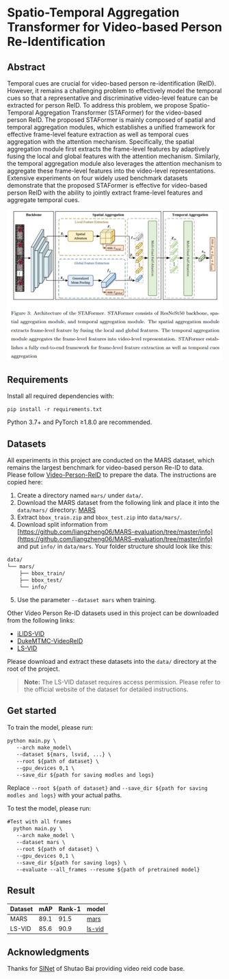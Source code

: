 # Spatio-Temporal Aggregation Transformer for Video-based Person Re-Identification

## Abstract

Temporal cues are crucial for video-based person re-identification (ReID). However, it remains a challenging problem to effectively model the temporal cues so that a representative and discriminative video-level feature can be extracted for person ReID. To address this problem, we propose Spatio-Temporal Aggregation Transformer (STAFormer) for the video-based person ReID. The proposed STAFormer is mainly composed of spatial and temporal aggregation modules, which establishes a unified framework for effective frame-level feature extraction as well as temporal cues aggregation with the attention mechanism. Specifically, the spatial aggregation module first extracts the frame-level features by adaptively fusing the local and global features with the attention mechanism. Similarly, the temporal aggregation module also leverages the attention mechanism to aggregate these frame-level features into the video-level representations. Extensive experiments on four widely used benchmark datasets demonstrate that the proposed STAFormer is effective for video-based person ReID with the ability to jointly extract frame-level features and aggregate temporal cues.

<p align="center">
  <img src ="https://github.com/HWZhou99/STAFormer/blob/main/STAFormer.png" alt="STAFormer",width="300">
</p>

## Requirements
Install all required dependencies with:
```
pip install -r requirements.txt
```
Python 3.7+ and PyTorch ≥1.8.0 are recommended.

## Datasets
All experiments in this project are conducted on the MARS dataset, which remains the largest benchmark for video-based person Re-ID to data. Please follow [Video-Person-ReID](https://github.com/jiyanggao/Video-Person-ReID) to prepare the data. The instructions are copied here:
1. Create a directory named ```mars/``` under ```data/```.
2. Download the MARS dataset from the following link and place it into the ```data/mars/``` directory: [MARS](https://drive.google.com/drive/folders/1N3SzngJ14tqkm0_b-vnGo93gMT2qhZNW?usp=drive_link)
3. Extract ```bbox_train.zip``` and ```bbox_test.zip``` into ```data/mars/```.
4. Download split information from [https://github.com/liangzheng06/MARS-evaluation/tree/master/info](https://github.com/liangzheng06/MARS-evaluation/tree/master/info) and put ```info/``` in ```data/mars```. Your folder structure should look like this:
```
data/
└── mars/
    ├── bbox_train/
    ├── bbox_test/
    └── info/
```
5. Use the parameter ```--dataset mars``` when training.

Other Video Person Re-ID datasets used in this project can be downloaded from the following links:

- [iLIDS-VID](https://www.eecs.qmul.ac.uk/~sgg/papers/WangEtAl_ECCV14.pdf)
- [DukeMTMC-VideoReID](https://openaccess.thecvf.com/content_cvpr_2018/papers/Wu_Exploit_the_Unknown_CVPR_2018_paper.pdf)
- [LS-VID](https://openaccess.thecvf.com/content_ICCV_2019/papers/Li_Global-Local_Temporal_Representations_for_Video_Person_Re-Identification_ICCV_2019_paper.pdf)

Please download and extract these datasets into the ```data/``` directory at the root of the project.

> **Note:** The LS-VID dataset requires access permission. Please refer to the official website of the dataset for detailed instructions.

  

## Get started
To train the model, please run:
```
python main.py \
   --arch make_model\
   --dataset ${mars, lsvid, ...} \
   --root ${path of dataset} \
   --gpu_devices 0,1 \
   --save_dir ${path for saving modles and logs}
```
Replace ```--root ${path of dataset}``` and ```--save_dir ${path for saving modles and logs}``` with your actual paths.

To test the model, please run:
```
#Test with all frames
  python main.py \
   --arch make_model \
   --dataset mars \
   --root ${path of dataset} \
   --gpu_devices 0,1 \
   --save_dir ${path for saving logs} \
   --evaluate --all_frames --resume ${path of pretrained model}
```
## Result

| Dataset | mAP  | Rank-1 | model | 
| ------- | ---- | ------ | ------|
| MARS    | 89.1 |  91.5  |[mars](https://drive.google.com/file/d/1D274cxIb3sUMGYAwtGSQ8-3-BlJ13cku/view?usp=sharing)|
| LS-VID  | 85.6 |  90.9  |[ls-vid](https://drive.google.com/file/d/1JMEQ5fuTbsiKnkRLAtIIMK8b7inMR0uN/view?usp=drive_link)|

## Acknowledgments
Thanks for [SINet](https://github.com/baist/SINet) of Shutao Bai providing video reid code base.
